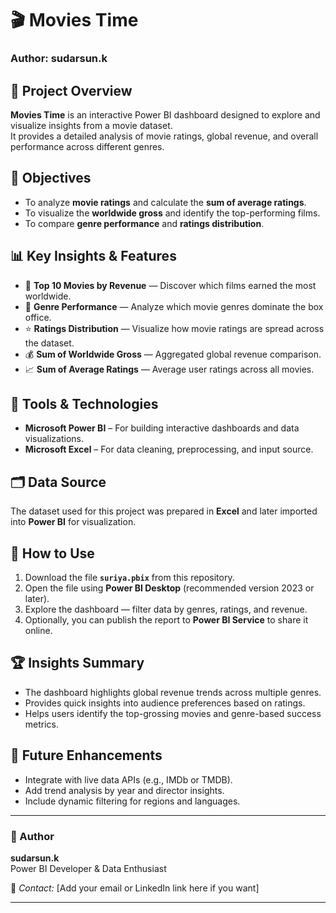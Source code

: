 # 🎬 Movies Time

### Author: sudarsun.k

## 📘 Project Overview
**Movies Time** is an interactive Power BI dashboard designed to explore and visualize insights from a movie dataset.  
It provides a detailed analysis of movie ratings, global revenue, and overall performance across different genres.

## 🎯 Objectives
- To analyze **movie ratings** and calculate the **sum of average ratings**.
- To visualize the **worldwide gross** and identify the top-performing films.
- To compare **genre performance** and **ratings distribution**.

## 📊 Key Insights & Features
- 🎥 **Top 10 Movies by Revenue** — Discover which films earned the most worldwide.
- 🍿 **Genre Performance** — Analyze which movie genres dominate the box office.
- ⭐ **Ratings Distribution** — Visualize how movie ratings are spread across the dataset.
- 💰 **Sum of Worldwide Gross** — Aggregated global revenue comparison.
- 📈 **Sum of Average Ratings** — Average user ratings across all movies.

## 🧩 Tools & Technologies
- **Microsoft Power BI** – For building interactive dashboards and data visualizations.  
- **Microsoft Excel** – For data cleaning, preprocessing, and input source.

## 🗂️ Data Source
The dataset used for this project was prepared in **Excel** and later imported into **Power BI** for visualization.

## 🚀 How to Use
1. Download the file **`suriya.pbix`** from this repository.
2. Open the file using **Power BI Desktop** (recommended version 2023 or later).
3. Explore the dashboard — filter data by genres, ratings, and revenue.
4. Optionally, you can publish the report to **Power BI Service** to share it online.

## 🏆 Insights Summary
- The dashboard highlights global revenue trends across multiple genres.
- Provides quick insights into audience preferences based on ratings.
- Helps users identify the top-grossing movies and genre-based success metrics.

## 📌 Future Enhancements
- Integrate with live data APIs (e.g., IMDb or TMDB).
- Add trend analysis by year and director insights.
- Include dynamic filtering for regions and languages.

---

### 💬 Author
**sudarsun.k**  
Power BI Developer & Data Enthusiast  

📧 *Contact:* [Add your email or LinkedIn link here if you want]

---

